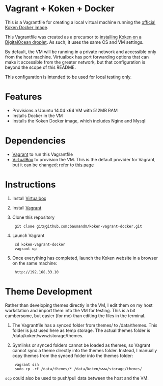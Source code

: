 # Vagrant + Koken + Docker

This is a Vagrantfile for creating a local virtual machine running the [official Koken Docker image](https://github.com/koken/docker-koken-lemp).

This Vagrantfile was created as a precursor to [installing Koken on a DigitalOcean droplet](http://help.koken.me/customer/portal/articles/1648433-installing-koken-at-digitalocean-using-docker).  As such, it uses the same OS and VM settings.

By default, the VM will be running in a private network and accessible only from the host machine.  Virtualbox has port forwarding options that can make it accessible from the greater network, but that configuration is beyond the scope of this README.

This configuration is intended to be used for local testing only.

# Features

* Provisions a Ubuntu 14.04 x64 VM with 512MB RAM
* Installs Docker in the VM
* Installs the Koken Docker image, which includes Nginx and Mysql

# Dependencies

* [Vagrant](http://www.vagrantup.com/) to run this Vagrantfile
* [VirtualBox](https://www.virtualbox.org/) to provision the VM.  This is the default provider for Vagrant, but it can be changed; refer to [this page](http://docs.vagrantup.com/v2/providers/default.html)


# Instructions

1. Install [Virtualbox](https://www.virtualbox.org/wiki/Downloads)

2. Install [Vagrant](http://www.vagrantup.com/downloads)

3. Clone this repository

        git clone git@github.com:baumandm/koken-vagrant-docker.git

4. Launch Vagrant

        cd koken-vagrant-docker
        vagrant up

5. Once everything has completed, launch the Koken website in a browser on the same machine:

        http://192.168.33.10

# Theme Development

Rather than developing themes directly in the VM, I edit them on my host workstation and import them into the VM for testing.  This is a bit cumbersome, but easier (for me) than editing the files in the terminal.

1. The Vagrantfile has a synced folder from themes/ to /data/themes.  This folder is just used here as temp storage.  The actual themes folder is /data/koken/www/storage/themes.

2. Symlinks or synced folders cannot be loaded as themes, so Vagrant cannot sync a theme directly into the themes folder.  Instead, I manually copy themes from the synced folder into the themes folder:

        vagrant ssh
        sudo cp -rf /data/themes/* /data/koken/www/storage/themes/

`scp` could also be used to push/pull data between the host and the VM.
